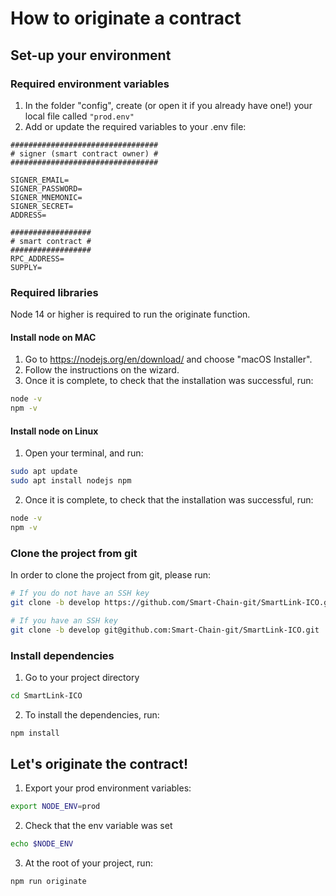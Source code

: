 # How to originate a contract
## Set-up your environment
### Required environment variables
1. In the folder "config", create (or open it if you already have one!) your local file called `"prod.env"`
2. Add or update the required variables to your .env file:
```
#################################
# signer (smart contract owner) #
#################################

SIGNER_EMAIL=
SIGNER_PASSWORD=
SIGNER_MNEMONIC=
SIGNER_SECRET=
ADDRESS=

##################
# smart contract #
##################
RPC_ADDRESS=
SUPPLY=
```

### Required libraries
Node 14 or higher is required to run the originate function. 

#### Install node on MAC
1. Go to https://nodejs.org/en/download/ and choose "macOS Installer".
2. Follow the instructions on the wizard. 
3. Once it is complete, to check that the installation was successful, run:

``` bash
node -v
npm -v
```

#### Install node on Linux
1. Open your terminal, and run:
``` bash
sudo apt update
sudo apt install nodejs npm
```

2. Once it is complete, to check that the installation was successful, run:

``` bash
node -v
npm -v
```

### Clone the project from git
In order to clone the project from git, please run:
``` bash
# If you do not have an SSH key
git clone -b develop https://github.com/Smart-Chain-git/SmartLink-ICO.git

# If you have an SSH key
git clone -b develop git@github.com:Smart-Chain-git/SmartLink-ICO.git
```

### Install dependencies
1. Go to your project directory
``` bash
cd SmartLink-ICO
```
2. To install the dependencies, run:
``` bash
npm install
```

## Let's originate the contract!
1. Export your prod environment variables:
``` bash
export NODE_ENV=prod
```
2. Check that the env variable was set
``` bash
echo $NODE_ENV
```

3. At the root of your project, run:
``` bash 
npm run originate
```